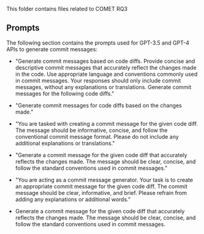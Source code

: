 This folder contains files related to COMET RQ3

## Prompts <a id="prompts"></a>

The following section contains the prompts used for GPT-3.5 and GPT-4 APIs to generate commit messages:

- "Generate commit messages based on code diffs. Provide concise and descriptive commit messages that accurately reflect the changes made in the code. Use appropriate language and conventions commonly used in commit messages. Your responses should only include commit messages, without any explanations or translations. Generate commit messages for the following code diffs."

- "Generate commit messages for code diffs based on the changes made."

- "You are tasked with creating a commit message for the given code diff. The message should be informative, concise, and follow the conventional commit message format. Please do not include any additional explanations or translations."

- "Generate a commit message for the given code diff that accurately reflects the changes made. The message should be clear, concise, and follow the standard conventions used in commit messages."

- "You are acting as a commit message generator. Your task is to create an appropriate commit message for the given code diff. The commit message should be clear, informative, and brief. Please refrain from adding any explanations or additional words."

- Generate a commit message for the given code diff that accurately reflects the changes made. The message should be clear, concise, and follow the standard conventions used in commit messages.
